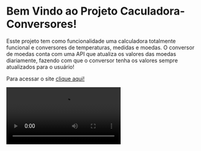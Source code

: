 # Bem Vindo ao Projeto Caculadora-Conversores!

Esste projeto tem como funcionalidade uma calculadora totalmente funcional e conversores de temperaturas, medidas e moedas. O conversor de moedas conta com uma API que atualiza os valores das moedas diariamente, fazendo com que o conversor tenha os valores sempre atualizados para o usuário!

Para acessar o site <a href="https://calculadora-conversores.netlify.app/">clique aqui!</a>

<video src="https://github.com/Gui-Sr/Calculadora-Conversores/assets/83707061/9ba32a73-05e4-4144-8b15-a8bab0d4a84f">
